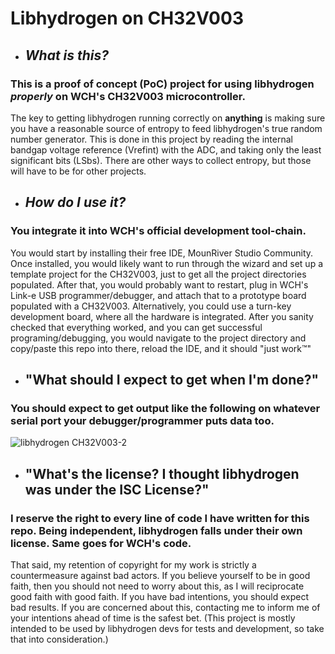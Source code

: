# Libhydrogen on CH32V003

- ## *What is this?*

### This is a proof of concept (PoC) project for using libhydrogen *properly* on WCH's CH32V003 microcontroller. 

The key to getting libhydrogen running correctly on **anything** is making sure you have a reasonable source of entropy to feed libhydrogen's true random number generator. This is done in this project by reading the internal bandgap voltage reference (Vrefint) with the ADC, and taking only the least significant bits (LSbs). There are other ways to collect entropy, but those will have to be for other projects.

- ## *How do I use it?*

### You integrate it into WCH's official development tool-chain. 

You would start by installing their free IDE, MounRiver Studio Community. Once installed, you would likely want to run through the wizard and set up a template project for the CH32V003, just to get all the project directories populated. After that, you would probably want to restart, plug in WCH's Link-e USB programmer/debugger, and attach that to a prototype board populated with a CH32V003. Alternatively, you could use a turn-key development board, where all the hardware is integrated. After you sanity checked that everything worked, and you can get successful programing/debugging, you would navigate to the project directory and copy/paste this repo into there, reload the IDE, and it should "just work™"

- ## "What should I expect to get when I'm done?"

### You should expect to get output like the following on whatever serial port your debugger/programmer puts data too.

![libhydrogen CH32V003-2](https://github.com/CharlesScoville/CH32V003F4P6-libhydrogen-PoC/assets/25935564/b0f7b255-5877-4219-bc1f-b72b5aa7712b)

- ## "What's the license? I thought libhydrogen was under the ISC License?"

### I reserve the right to every line of code I have written for this repo. Being independent, libhydrogen falls under their own license. Same goes for WCH's code.

That said, my retention of copyright for my work is strictly a countermeasure against bad actors. If you believe yourself to be in good faith, then you should not need to worry about this, as I will reciprocate good faith with good faith. If you have bad intentions, you should expect bad results. If you are concerned about this, contacting me to inform me of your intentions ahead of time is the safest bet. (This project is mostly intended to be used by libhydrogen devs for tests and development, so take that into consideration.)
